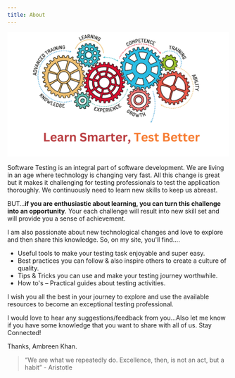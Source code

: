 ```yaml
---
title: About
---
```


!["learn smarter, test better"](images/software-testing-trends.png)

Software Testing is an integral part of software development. We are living in an age where technology is changing very fast. All this change is great but it makes it challenging for testing professionals to test the application thoroughly. We continuously need to learn new skills to keep us abreast.

BUT…**if you are enthusiastic about learning, you can turn this challenge into an opportunity**. Your each challenge will result into new skill set and will provide you a sense of achievement.

I am also passionate about new technological changes and love to explore and then share this knowledge. So, on my site, you'll find….

* Useful tools to make your testing task enjoyable and super easy.
* Best practices you can follow & also inspire others to create a culture of quality.
* Tips & Tricks you can use and make your testing journey worthwhile.
* How to's – Practical guides about testing activities.

I wish you all the best in your journey to explore and use the available resources to become an exceptional testing professional.

I would love to hear any suggestions/feedback from you...Also let me know if you have some knowledge that you want to share with all of us. Stay Connected!

Thanks,
Ambreen Khan.

> “We are what we repeatedly do. Excellence, then, is not an act, but a habit” - Aristotle